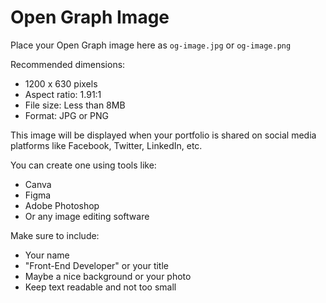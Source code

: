 # Open Graph Image

Place your Open Graph image here as `og-image.jpg` or `og-image.png`

Recommended dimensions:

- 1200 x 630 pixels
- Aspect ratio: 1.91:1
- File size: Less than 8MB
- Format: JPG or PNG

This image will be displayed when your portfolio is shared on social media platforms like Facebook, Twitter, LinkedIn, etc.

You can create one using tools like:

- Canva
- Figma
- Adobe Photoshop
- Or any image editing software

Make sure to include:

- Your name
- "Front-End Developer" or your title
- Maybe a nice background or your photo
- Keep text readable and not too small
